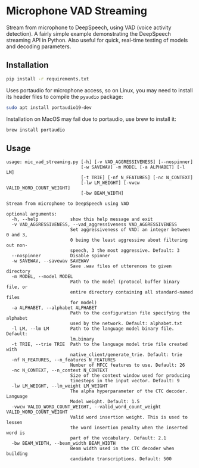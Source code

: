 # Microphone VAD Streaming

Stream from microphone to DeepSpeech, using VAD (voice activity detection). A fairly simple example demonstrating the DeepSpeech streaming API in Python. Also useful for quick, real-time testing of models and decoding parameters.

## Installation

```bash
pip install -r requirements.txt
```

Uses portaudio for microphone access, so on Linux, you may need to install its header files to compile the `pyaudio` package:

```bash
sudo apt install portaudio19-dev
```

Installation on MacOS may fail due to portaudio, use brew to install it:

```bash
brew install portaudio
```

## Usage

```
usage: mic_vad_streaming.py [-h] [-v VAD_AGGRESSIVENESS] [--nospinner]
                            [-w SAVEWAV] -m MODEL [-a ALPHABET] [-l LM]
                            [-t TRIE] [-nf N_FEATURES] [-nc N_CONTEXT]
                            [-lw LM_WEIGHT] [-vwcw VALID_WORD_COUNT_WEIGHT]
                            [-bw BEAM_WIDTH]

Stream from microphone to DeepSpeech using VAD

optional arguments:
  -h, --help            show this help message and exit
  -v VAD_AGGRESSIVENESS, --vad_aggressiveness VAD_AGGRESSIVENESS
                        Set aggressiveness of VAD: an integer between 0 and 3,
                        0 being the least aggressive about filtering out non-
                        speech, 3 the most aggressive. Default: 3
  --nospinner           Disable spinner
  -w SAVEWAV, --savewav SAVEWAV
                        Save .wav files of utterences to given directory
  -m MODEL, --model MODEL
                        Path to the model (protocol buffer binary file, or
                        entire directory containing all standard-named files
                        for model)
  -a ALPHABET, --alphabet ALPHABET
                        Path to the configuration file specifying the alphabet
                        used by the network. Default: alphabet.txt
  -l LM, --lm LM        Path to the language model binary file. Default:
                        lm.binary
  -t TRIE, --trie TRIE  Path to the language model trie file created with
                        native_client/generate_trie. Default: trie
  -nf N_FEATURES, --n_features N_FEATURES
                        Number of MFCC features to use. Default: 26
  -nc N_CONTEXT, --n_context N_CONTEXT
                        Size of the context window used for producing
                        timesteps in the input vector. Default: 9
  -lw LM_WEIGHT, --lm_weight LM_WEIGHT
                        The alpha hyperparameter of the CTC decoder. Language
                        Model weight. Default: 1.5
  -vwcw VALID_WORD_COUNT_WEIGHT, --valid_word_count_weight VALID_WORD_COUNT_WEIGHT
                        Valid word insertion weight. This is used to lessen
                        the word insertion penalty when the inserted word is
                        part of the vocabulary. Default: 2.1
  -bw BEAM_WIDTH, --beam_width BEAM_WIDTH
                        Beam width used in the CTC decoder when building
                        candidate transcriptions. Default: 500
```
